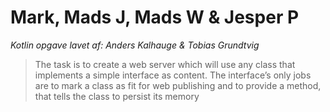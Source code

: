 # Mark, Mads J, Mads W & Jesper P

*Kotlin opgave lavet af: Anders Kalhauge & Tobias Grundtvig* 

> The task is to create a web server which will use any class that implements a
simple interface as content. The interface’s only jobs are to mark a class as
fit for web publishing and to provide a method, that tells the class to persist
its memory
